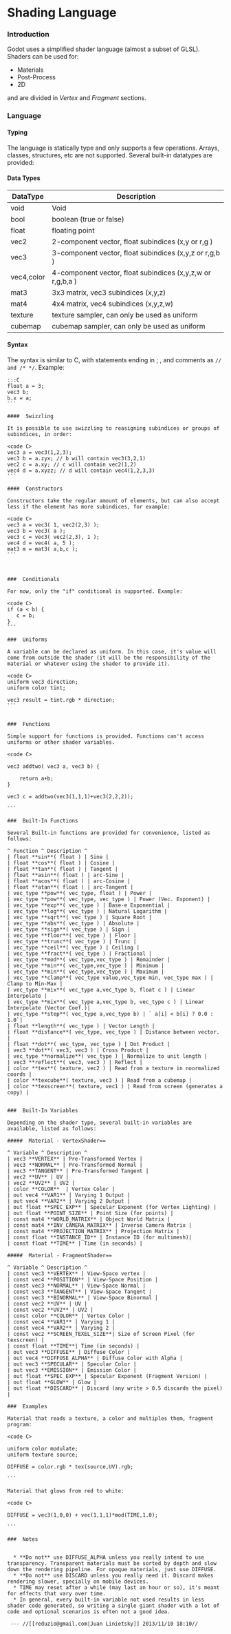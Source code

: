 # Shading Language

### Introduction

Godot uses a simplified shader language (almost a subset of GLSL). Shaders can be used for:

*  Materials
*  Post-Process
*  2D

and are divided in *Vertex* and *Fragment* sections.

### Language

#### Typing

The language is statically type and only supports a few operations. Arrays, classes, structures, etc are not supported. Several built-in datatypes are provided:

#### Data Types

 | DataType   | Description                                                | 
 | --------   | -----------                                                | 
 | void       | Void                                                       | 
 | bool       | boolean (true or false)                                    | 
 | float      | floating point                                             | 
 | vec2       | 2-component vector, float subindices (x,y or r,g )         | 
 | vec3       | 3-component vector, float subindices (x,y,z or r,g,b )     | 
 | vec4,color | 4-component vector, float subindices (x,y,z,w or r,g,b,a ) | 
 | mat3       | 3x3 matrix, vec3 subindices (x,y,z)                        | 
 | mat4       | 4x4 matrix, vec4 subindices (x,y,z,w)                      | 
 | texture    | texture sampler, can only be used as uniform               | 
 | cubemap    | cubemap sampler, can only be used as uniform               | 

#### Syntax

The syntax is similar to C, with statements ending in ; , and comments as `// and /* */`.
Example:

	:::C
	float a = 3;
	vec3 b;
	b.x = a;
	```
	
	####  Swizzling
	
	It is possible to use swizzling to reasigning subindices or groups of subindices, in order:
	
	<code C>
	vec3 a = vec3(1,2,3);
	vec3 b = a.zyx; // b will contain vec3(3,2,1)
	vec2 c = a.xy; // c will contain vec2(1,2)
	vec4 d = a.xyzz; // d will contain vec4(1,2,3,3)
	```
	
	####  Constructors
	
	Constructors take the regular amount of elements, but can also accept less if the element has more subindices, for example:
	
	<code C>
	vec3 a = vec3( 1, vec2(2,3) );
	vec3 b = vec3( a );
	vec3 c = vec3( vec2(2,3), 1 );
	vec4 d = vec4( a, 5 );
	mat3 m = mat3( a,b,c );
	```
	
	
	
	###  Conditionals
	
	For now, only the "if" conditional is supported. Example:
	
	<code C>
	if (a < b) {
	   c = b;
	}
	```
	
	###  Uniforms
	
	A variable can be declared as uniform. In this case, it's value will come from outside the shader (it will be the responsibility of the material or whatever using the shader to provide it).
	
	<code C>
	uniform vec3 direction;
	uniform color tint;
	
	vec3 result = tint.rgb * direction;
	```
	
	
	###  Functions
	
	Simple support for functions is provided. Functions can't access uniforms or other shader variables.
	
	<code C>
	
	vec3 addtwo( vec3 a, vec3 b) {
	
	    return a+b;
	}
	
	vec3 c = addtwo(vec3(1,1,1)+vec3(2,2,2));
	
	```
	
	###  Built-In Functions
	
	Several Built-in functions are provided for convenience, listed as follows:
	
	^ Function ^ Description ^
	| float **sin**( float ) | Sine |
	| float **cos**( float ) | Cosine |
	| float **tan**( float ) | Tangent |
	| float **asin**( float ) | arc-Sine |
	| float **acos**( float ) | arc-Cosine |
	| float **atan**( float ) | arc-Tangent |
	| vec_type **pow**( vec_type, float ) | Power |
	| vec_type **pow**( vec_type, vec_type ) | Power (Vec. Exponent) |
	| vec_type **exp**( vec_type ) | Base-e Exponential |
	| vec_type **log**( vec_type ) | Natural Logarithm |
	| vec_type **sqrt**( vec_type ) | Square Root |
	| vec_type **abs**( vec_type ) | Absolute |
	| vec_type **sign**( vec_type ) | Sign |
	| vec_type **floor**( vec_type ) | Floor |
	| vec_type **trunc**( vec_type ) | Trunc |
	| vec_type **ceil**( vec_type ) | Ceiling |
	| vec_type **fract**( vec_type ) | Fractional |
	| vec_type **mod**( vec_type,vec_type ) | Remainder |
	| vec_type **min**( vec_type,vec_type ) | Minimum |
	| vec_type **min**( vec_type,vec_type ) | Maximum |
	| vec_type **clamp**( vec_type value,vec_type min, vec_type max ) | Clamp to Min-Max |
	| vec_type **mix**( vec_type a,vec_type b, float c ) | Linear Interpolate |
	| vec_type **mix**( vec_type a,vec_type b, vec_type c ) | Linear Interpolate (Vector Coef.)|
	| vec_type **step**( vec_type a,vec_type b) | ` a[i] < b[i] ? 0.0 : 1.0`| 
	| float **length**( vec_type ) | Vector Length |
	| float **distance**( vec_type, vec_type ) | Distance between vector. |
	| float **dot**( vec_type, vec_type ) | Dot Product |
	| vec3 **dot**( vec3, vec3 ) | Cross Product |
	| vec_type **normalize**( vec_type ) | Normalize to unit length |
	| vec3 **reflect**( vec3, vec3 ) | Reflect |
	| color **tex**( texture, vec2 ) | Read from a texture in noormalized coords |
	| color **texcube**( texture, vec3 ) | Read from a cubemap |
	| color **texscreen**( texture, vec1 ) | Read from screen (generates a copy) |
	
	
	###  Built-In Variables
	
	Depending on the shader type, several built-in variables are available, listed as follows:
	
	#####  Material - VertexShader==
	
	^ Variable ^ Description ^
	| vec3 **VERTEX** | Pre-Transformed Vertex | 
	| vec3 **NORMAL** | Pre-Transformed Normal | 
	| vec3 **TANGENT** | Pre-Transformed Tangent | 
	| vec2 **UV** | UV | 
	| vec2 **UV2** | UV2 | 
	| color **COLOR**  | Vertex Color | 
	| out vec4 **VAR1** | Varying 1 Output | 
	| out vec4 **VAR2** | Varying 2 Output | 
	| out float **SPEC_EXP** | Specular Exponent (for Vertex Lighting) | 
	| out float **POINT_SIZE** | Point Size (for points) | 
	| const mat4 **WORLD_MATRIX** | Object World Matrix | 
	| const mat4 **INV_CAMERA_MATRIX** | Inverse Camera Matrix | 
	| const mat4 **PROJECTION_MATRIX** | Projection Matrix | 
	| const float **INSTANCE_ID** | Instance ID (for multimesh)| 
	| const float **TIME** | Time (in seconds) | 
	
	#####  Material - FragmentShader==
	
	^ Variable ^ Description ^
	| const vec3 **VERTEX** | View-Space vertex |
	| const vec4 **POSITION** | View-Space Position |
	| const vec3 **NORMAL** | View-Space Normal |
	| const vec3 **TANGENT** | View-Space Tangent |
	| const vec3 **BINORMAL** | View-Space Binormal |
	| const vec2 **UV** | UV |
	| const vec2 **UV2** | UV2 |
	| const color **COLOR** | Vertex Color |
	| const vec4 **VAR1** | Varying 1 |
	| const vec4 **VAR2** | Varying 2 |
	| const vec2 **SCREEN_TEXEL_SIZE**| Size of Screen Pixel (for texscreen) |
	| const float **TIME**| Time (in seconds) |
	| out vec3 **DIFFUSE** | Diffuse Color |
	| out vec4 **DIFFUSE_ALPHA** | Diffuse Color with Alpha |
	| out vec3 **SPECULAR** | Specular Color |
	| out vec3 **EMISSION** | Emission Color |
	| out float **SPEC_EXP** | Specular Exponent (Fragment Version) |
	| out float **GLOW** | Glow |
	| out float **DISCARD** | Discard (any write > 0.5 discards the pixel) |
	
	###  Examples
	
	Material that reads a texture, a color and multiples them, fragment program:
	
	<code C>
	
	uniform color modulate;
	uniform texture source;
	
	DIFFUSE = color.rgb * tex(source,UV).rgb;
	
	```
	
	Material that glows from red to white:
	
	<code C>
	
	DIFFUSE = vec3(1,0,0) + vec(1,1,1)*mod(TIME,1.0);
	
	```
	
	###  Notes
	

	  * **Do not** use DIFFUSE_ALPHA unless you really intend to use transparency. Transparent materials must be sorted by depth and slow down the rendering pipeline. For opaque materials, just use DIFFUSE.
	  * **Do not** use DISCARD unless you really need it. Discard makes rendering slower, specially on mobile devices.
	  * TIME may reset after a while (may last an hour or so), it's meant for effects that vary over time.
	  * In general, every built-in variable not used results in less shader code generated, so writing a single giant shader with a lot of code and optional scenarios is often not a good idea.
	
	 --- //[[reduzio@gmail.com|Juan Linietsky]] 2013/11/10 18:10//
	
	